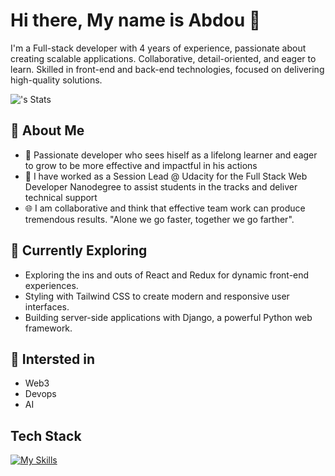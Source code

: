 # Hi there, My name is Abdou 👋

I'm a Full-stack developer with 4 years of experience, passionate about creating scalable applications. 
Collaborative, detail-oriented, and eager to learn. 
Skilled in front-end and back-end technologies, focused on delivering high-quality solutions.

![<username>'s Stats](https://github-readme-stats.vercel.app/api?username=abduRahman49&theme=vue-dark&show_icons=true&hide_border=true&count_private=true)

## 🚀 About Me
- 📕 Passionate developer who sees hiself as a lifelong learner and eager to grow to be more effective and impactful in his actions
- 🎯 I have worked as a Session Lead @ Udacity for the Full Stack Web Developer Nanodegree to assist students in the tracks and deliver technical support
- 🌐 I am collaborative and think that effective team work can produce tremendous results. "Alone we go faster, together we go farther".

## 🔭 Currently Exploring
- Exploring the ins and outs of React and Redux for dynamic front-end experiences.
- Styling with Tailwind CSS to create modern and responsive user interfaces.
- Building server-side applications with Django, a powerful Python web framework.

## 🌱 Intersted in
- Web3
- Devops
- AI

## Tech Stack
[![My Skills](https://skillicons.dev/icons?i=py,django,js,react,docker,redis,js,flask)](https://skillicons.dev)
